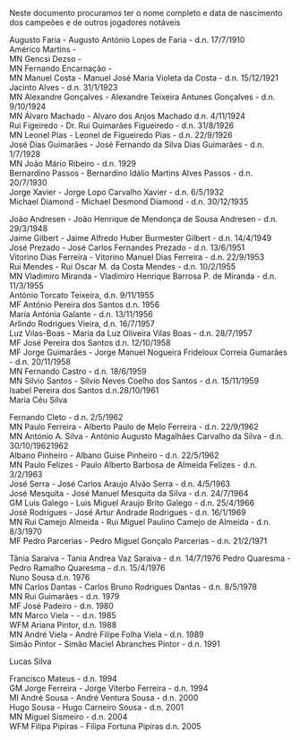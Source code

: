 Neste documento procuramos ter o nome completo e data de nascimento dos campeões e de outros jogadores notáveis


Augusto Faria - Augusto António Lopes de Faria - d.n. 17/7/1910\
Américo Martins - \
MN Gencsi Dezso - \
MN Fernando Encarnação - \
MN Manuel Costa - Manuel José Maria Violeta da Costa - d.n. 15/12/1921\
Jacinto Alves - d.n. 31/1/1923\
MN Alexandre Gonçalves - Alexandre Teixeira Antunes Gonçalves - d.n. 9/10/1924\
MN Álvaro Machado - Alvaro dos Anjos Machado d.n. 4/11/1924\
Rui Figeiredo - Dr. Rui Guimarães Figueiredo - d.n. 31/8/1926\
MN Leonel Pias - Leonel de Figueiredo Pias - d.n. 22/9/1926\
José Dias Guimarães - José Fernando da Silva Dias Guimarães - d.n. 1/7/1928\
MN João Mário Ribeiro - d.n. 1929\
Bernardino Passos - Bernardino Idálio Martins Alves Passos - d.n. 20/7/1930\
Jorge Xavier - Jorge Lopo Carvalho Xavier - d.n. 6/5/1932\
Michael Diamond - Michael Desmond Diamond - d.n. 30/12/1935

João Andresen - João Henrique de Mendonça de Sousa Andresen - d.n. 29/3/1948\
Jaime Gilbert - Jaime Alfredo Huber Burmester Gilbert - d.n. 14/4/1949
José Prezado - José Carlos Fernandes Prezado - d.n. 13/6/1951\
Vitorino Dias Ferreira - Vitorino Manuel Dias Ferreira - d.n. 22/9/1953\
Rui Mendes - Rui Oscar M. da Costa Mendes - d.n. 10/2/1955\
MN Vladimiro Miranda - Vladimiro Henrique Barrosa P. de Miranda - d.n. 11/3/1955\
António Torcato Teixeira, d.n. 9/11/1955\
MF António Pereira dos Santos d.n. 1956\
Maria Antónia Galante - d.n. 13/11/1956\
Arlindo Rodrigues Vieira, d.n. 16/7/1957\
Luz Vilas-Boas - Maria da Luz Oliveira Vilas Boas - d.n. 28/7/1957\
MF José Pereira dos Santos d.n. 12/10/1958\
MF Jorge Guimarães - Jorge Manuel Nogueira Frideloux Correia Gumarães - d.n. 20/11/1958\
MN Fernando Castro - d.n. 18/6/1959\
MN Silvio Santos - Silvio Neves Coelho dos Santos - d.n. 15/11/1959\
Isabel Pereira dos Santos d.n.28/10/1961\
Maria Céu Silva

Fernando Cleto - d.n. 2/5/1962\
MN Paulo Ferreira - Alberto Paulo de Melo Ferreira - d.n. 22/9/1962\
MN António A. Silva - António Augusto Magalhães Carvalho da Silva - d.n. 30/10/19621962\
Albano Pinheiro - Albano Guise Pinheiro - d.n. 22/5/1962\
MN Paulo Felizes - Paulo Alberto Barbosa de Almeida Felizes - d.n. 3/2/1963\
José Serra - José Carlos Araujo Alvão Serra - d.n. 4/5/1963\
José Mesquita - José Manuel Mesquita da Silva - d.n. 24/7/1964\
GM Luis Galego - Luis Miguel Araujo Brito Galego - d.n. 25/4/1966\
José Rodrigues - José Artur Andrade Rodrigues - d.n. 16/1/1969\
MN Rui Camejo Almeida - Rui Miguel Paulino Camejo de Almeida - d.n. 8/3/1970\
MF Pedro Parcerias - Pedro Miguel Gonçalo Parcerias - d.n. 21/2/1971
 
Tânia Saraiva - Tania Andrea Vaz Saraiva - d.n. 14/7/1976
Pedro Quaresma - Pedro Ramalho Quaresma - d.n. 15/4/1976\
Nuno Sousa d.n. 1976\
MN Carlos Dantas - Carlos Bruno Rodrigues Dantas - d.n. 8/5/1978\
MN Rui Guimarães - d.n. 1979\
MF José Padeiro - d.n. 1980\
MN Marco Viela - - d.n. 1985\
WFM Ariana Pintor, d.n. 1988\
MN André Viela - André Filipe Folha Viela - d.n. 1989\
Simão Pintor - Simão Maciel Abranches Pintor - d.n. 1991

Lucas Silva

Francisco Mateus - d.n. 1994\
GM Jorge Ferreira - Jorge Viterbo Ferreira - d.n. 1994\
MI André Sousa - André Ventura Sousa - d.n. 2000\
Hugo Sousa - Hugo Carneiro Sousa - d.n. 2001\
MN Miguel Sismeiro - d.n. 2004\
WFM Filipa Pipiras - Filipa Fortuna Pipiras d.n. 2005
